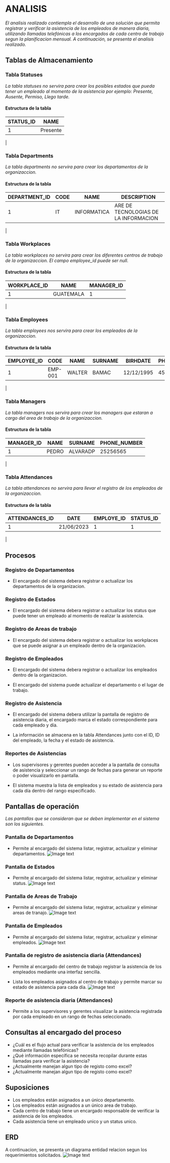 # ANALISIS
_El analisis realizado contiempla el desarrollo de una solución que permita registrar y verificar la asistencia de los empleados de manera diaria, utilizando llamadas telefónicas a los encargados de cada centro de trabajo segun la planificacion mensual. A continuación, se presenta el analisis realizado._

## Tablas de Almacenamiento
### Tabla Statuses
_La tabla statuses no servira para crear los posibles estados que pueda tener un empleado al momento de la asistencia por ejemplo: Presente, Ausente, Permiso, Llego tarde._

#### Estructura de la tabla

| STATUS_ID  | NAME |
| ------------- | ------------- |
| 1  | Presente  |
|

### Tabla Departments
_La tabla departments no servira para crear los departamentos de la organizaccion._

#### Estructura de la tabla

| DEPARTMENT_ID  | CODE | NAME | DESCRIPTION |
| ------------- | ------------- | ------------- | ------------- |
| 1  | IT  | INFORMATICA| ARE DE TECNOLOGIAS DE LA INFORMACION|
|

### Tabla Workplaces
_La tabla workplaces no servira para crear los diferentes centros de trabajo de la organizaccion. El campo employee_id puede ser null._

#### Estructura de la tabla

| WORKPLACE_ID  | NAME | MANAGER_ID |
| ------------- | ------------- |------------|
| 1  | GUATEMALA  | 1          |
|

### Tabla Employees
_La tabla employees nos servira para crear los empleados de la organizaccion._

#### Estructura de la tabla

| EMPLOYEE_ID  | CODE | NAME | SURNAME | BIRHDATE| PHONE_NUMBER | DEPARTMENT_ID | WORKPLACE_ID |
| ------------- | ------------- | ------------- | ------------- | ------------- | ------------- | ------------- | ------------- |
| 1  | EMP-001  | WALTER | BAMAC | 12/12/1995 | 4545-4534 | 1 | 1 |
|

### Tabla Managers
_La tabla managers nos servira para crear los managers que estaran a cargo del area de trabajo de la organizaccion._

#### Estructura de la tabla

| MANAGER_ID | NAME  | SURNAME  | PHONE_NUMBER | 
| ------------- |-------|----------|--------------|
| 1          | PEDRO | ALVARADP | 25256565     |
|

### Tabla Attendances
_La tabla attendances no servira para llevar el registro de los empleados de la organizaccion._

#### Estructura de la tabla

| ATTENDANCES_ID  | DATE | EMPLOYE_ID | STATUS_ID |
| ------------- | ------------- | ------------- | ------------- | 
| 1  | 21/06/2023 | 1 | 1 | 
|

## Procesos
### Registro de Departamentos
* El encargado del sistema debera registrar o actualizar los departamentos de la organizacion.

### Registro de Estados
* El encargado del sistema debera registrar o actualizar los status que puede tener un empleado al momento de realizar la asistencia.

### Registro de Areas de trabajo
* El encargado del sistema debera registrar o actualizar los workplaces que se puede asignar a un empleado dentro de la organizacion.

### Registro de Empleados
* El encargado del sistema debera registrar o actualizar los empleados dentro de la organizacion.

* El encargado del sistema puede actualizar el departamento o el lugar de trabajo.

### Registro de Asistencia
* El encargado del sistema debera utilizar la pantalla de registro de asistencia diaria, el encargado marca el estado correspondiente para cada empleado y día.

* La información se almacena en la tabla Attendances junto con el ID, ID del empleado, la fecha y el estado de asistencia.

### Reportes de Asistencias
* Los supervisores y gerentes pueden acceder a la pantalla de consulta de asistencia y seleccionar un rango de fechas para generar un reporte o poder visualizarlo en pantalla.

* El sistema muestra la lista de empleados y su estado de asistencia para cada día dentro del rango especificado.

## Pantallas de operación
_Las pantallas que se consideran que se deben implementar en el sistema son los siguientes._

### Pantalla de Departamentos
* Permite al encargado del sistema listar, registrar, actualizar y eliminar departamentos.
![Image text](https://github.com/wae98/AttendanceEmployees/blob/main/images/departments.png)

### Pantalla de Estados
* Permite al encargado del sistema listar, registrar, actualizar y eliminar status.
  ![Image text](https://github.com/wae98/AttendanceEmployees/blob/main/images/statuses.png)

### Pantalla de Areas de Trabajo
* Permite al encargado del sistema listar, registrar, actualizar y eliminar areas de tranajo.
  ![Image text](https://github.com/wae98/AttendanceEmployees/blob/main/images/workplaces.png)

### Pantalla de Empleados
* Permite al encargado del sistema listar, registrar, actualizar y eliminar empleados.
  ![Image text](https://github.com/wae98/AttendanceEmployees/blob/main/images/employees.png)


### Pantalla de registro de asistencia diaria (Attendances)
* Permite al encargado del centro de trabajo registrar la asistencia de los empleados mediante una interfaz sencilla.

* Lista los empleados asignados al centro de trabajo y permite marcar su estado de asistencia para cada día.
  ![Image text](https://github.com/wae98/AttendanceEmployees/blob/main/images/attendances.png)
### Reporte de asistencia diaria (Attendances)
* Permite a los supervisores y gerentes visualizar la asistencia registrada por cada empleado en un rango de fechas seleccionado.



## Consultas al encargado del proceso
* ¿Cuál es el flujo actual para verificar la asistencia de los empleados mediante llamadas telefónicas?
* ¿Qué información específica se necesita recopilar durante estas llamadas para verificar la asistencia?
* ¿Actualmente manejan algun tipo de registo como excel?
* ¿Actualmente manejan algun tipo de registo como excel?


## Suposiciones
* Los empleados están asignados a un único departamento.
* Los empleados están asignados a un único area de trabajo.
* Cada centro de trabajo tiene un encargado responsable de verificar la asistencia de los empleados.
* Cada asistencia tiene un empleado unico y un status unico.


## ERD
A continuacion, se presenta un diagrama entidad relacion segun los requerimientos solicitados.
![Image text](https://github.com/wae98/AttendanceEmployees/blob/main/images/ERD.png)
